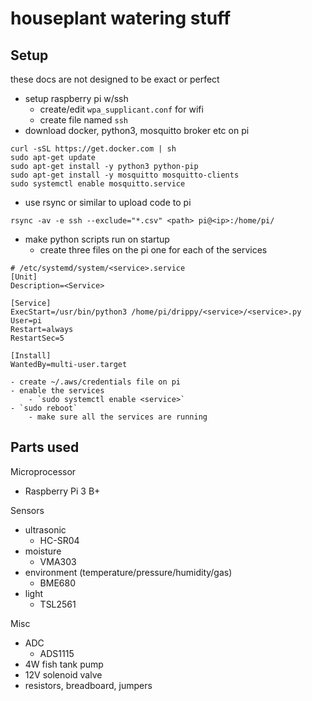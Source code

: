 # houseplant watering stuff

## Setup
these docs are not designed to be exact or perfect
- setup raspberry pi w/ssh
    - create/edit `wpa_supplicant.conf` for wifi
    - create file named `ssh`
- download docker, python3, mosquitto broker etc on pi
```
curl -sSL https://get.docker.com | sh
sudo apt-get update
sudo apt-get install -y python3 python-pip 
sudo apt-get install -y mosquitto mosquitto-clients
sudo systemctl enable mosquitto.service
```
- use rsync or similar to upload code to pi
```
rsync -av -e ssh --exclude="*.csv" <path> pi@<ip>:/home/pi/    
```

- make python scripts run on startup
  - create three files on the pi one for each of the services 
```
# /etc/systemd/system/<service>.service
[Unit]
Description=<Service>

[Service]
ExecStart=/usr/bin/python3 /home/pi/drippy/<service>/<service>.py
User=pi
Restart=always
RestartSec=5

[Install]
WantedBy=multi-user.target
```
    - create ~/.aws/credentials file on pi
    - enable the services 
        - `sudo systemctl enable <service>`
    - `sudo reboot`
        - make sure all the services are running
        
## Parts used
Microprocessor
- Raspberry Pi 3 B+

Sensors
- ultrasonic
    - HC-SR04
- moisture
    - VMA303
- environment (temperature/pressure/humidity/gas)
    - BME680
- light
    - TSL2561

Misc
- ADC
    - ADS1115
- 4W fish tank pump
- 12V solenoid valve
- resistors, breadboard, jumpers
  